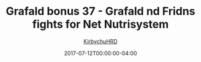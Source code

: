 ---
title: "Grafald bonus 37 - Grafald nd Fridns fights for Net Nutrisystem"
type: "image"
date: 2017-07-12T00:00:00-04:00
draft: false
categories: ["Grafald"]
image_path: "../img/2017/bonus_37.png"
alt_text: ""
author: "[KirbychuHRD](https://cohost.org/KirbychuHRD)"
---